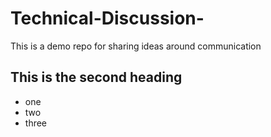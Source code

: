 # Technical-Discussion-
This is a demo repo for sharing ideas around communication 
## This is the second heading
* one
* two
* three

